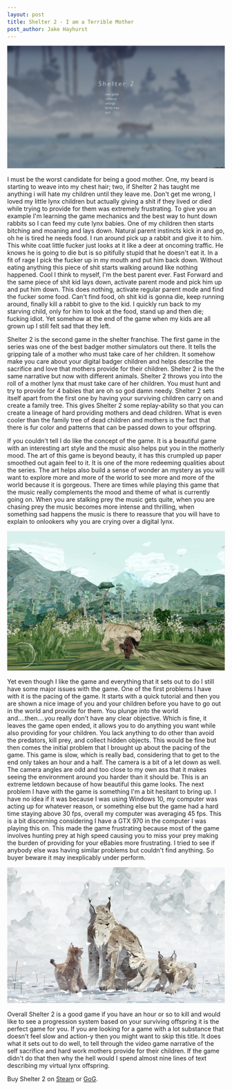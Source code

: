 ```yaml
---
layout: post
title: Shelter 2 - I am a Terrible Mother
post_author: Jake Hayhurst
---
```


![image](/public/images/Shelter2_Menu.jpg "Let the feels hit the floor")


I must be the worst candidate for being a good mother. One, my beard is starting to weave into my chest hair; two, if Shelter 2 has taught me anything i will hate my children until they leave me. Don't get me wrong, I loved my little lynx children but actually giving a shit if they lived or died while trying to provide for them was extremely frustrating. To give you an example I'm learning the game mechanics and the best way to hunt down rabbits so I can feed my cute lynx babies. One of my children then starts bitching and moaning and lays down. Natural parent instincts kick in and go, oh he is tired he needs food. I run around pick up a rabbit and give it to him. This white coat little fucker just looks at it like a deer at oncoming traffic. He knows he is going to die but is so pitifully stupid that he doesn't eat it. In a fit of rage I pick the fucker up in my mouth and put him back down. Without eating anything this piece of shit starts walking around like nothing happened. Cool I think to myself, I'm the best parent ever. Fast Forward and the same piece of shit kid lays down, activate parent mode and pick him up and put him down. This does nothing, activate regular parent mode and find the fucker some food. Can't find food, oh shit kid is gonna die, keep running around, finally kill a rabbit to give to the kid. I quickly run back to my starving child, only for him to look at the food, stand up and then die; fucking idiot. Yet somehow at the end of the game when my kids are all grown up I still felt sad that they left.


Shelter 2 is the second game in the shelter franchise. The first game in the series was one of the best badger mother simulators out there. It tells the gripping tale of a mother who must take care of her children. It somehow make you care about your digital badger children and helps describe the sacrifice and love that mothers provide for their children. Shelter 2 is the the same narrative but now with different animals. Shelter 2 throws you into the roll of a mother lynx that must take care of her children. You must hunt and try to provide for 4 babies that are oh so god damn needy. Shelter 2 sets itself apart from the first one by having your surviving children carry on and create a family tree. This gives Shelter 2 some replay-ability so that you can create a lineage of hard providing mothers and dead children. What is even cooler than the family tree of dead children and mothers is the fact that there is fur color and patterns that can be passed down to your offspring.


If you couldn't tell I do like the concept of the game. It is a beautiful game with an interesting art style and the music also helps put you in the motherly mood. The art of this game is beyond beauty, it has this crumpled up paper smoothed out again feel to it. It is one of the more redeeming qualities about the series. The art helps also build a sense of wonder an mystery as you will want to explore more and more of the world to see more and more of the world because it is gorgeous. There are times while playing this game that the music really complements the mood and theme of what is currently going on. When you are stalking prey the music gets quite, when you are chasing prey the music becomes more intense and thrilling, when something sad happens the music is there to reassure that you will have to explain to onlookers why you are crying over a digital lynx.


![image](/public/images/Shelter2_Pup.jpg "This is all you will be doing in this game")


Yet even though I like the game and everything that it sets out to do I still have some major issues with the game. One of the first problems I have with it is the pacing of the game. It starts with a quick tutorial and then you are shown a nice image of you and your children before you have to go out in the world and provide for them. You plunge into the world and....then....you really don't have any clear objective. Which is fine, it leaves the game open ended, it allows you to do anything you want while also providing for your children. You lack anything to do other than avoid the predators, kill prey, and collect hidden objects. This would be fine but then comes the initial problem that I brought up about the pacing of the game. This game is slow, which is really bad, considering that to get to the end only takes an hour and a half. The camera is a bit of a let down as well. The camera angles are odd and too close to my own ass that it makes seeing the environment around you harder than it should be. This is an extreme letdown because of how beautiful this game looks. The next problem I have with the game is something I'm a bit hesitant to bring up. I have no idea if it was because I was using Windows 10, my computer was acting up for whatever reason, or something else but the game had a hard time staying above 30 fps, overall my computer was averaging 45 fps. This is a bit discerning considering I have a GTX 970 in the computer I was playing this on. This made the game frustrating because most of the game involves hunting prey at high speed causing you to miss your prey making the burden of providing for your eBabies more frustrating. I tried to see if anybody else was having similar problems but couldn't find anything. So buyer beware it may inexplicably under perform.


![image](/public/images/Shelter2_Family.jpg "Knowing the first game this can only end badly")


Overall Shelter 2 is a good game if you have an hour or so to kill and would like to see a progression system based on your surviving offspring it is the perfect game for you. If you are looking for a game with a lot substance that doesn't feel slow and action-y then you might want to skip this title. It does what it sets out to do well, to tell through the video game narrative of the self sacrifice and hard work mothers provide for their children. If the game didn't do that then why the hell would I spend almost nine lines of text describing my virtual lynx offspring.


Buy Shelter 2 on [Steam](http://store.steampowered.com/app/275100/) or [GoG](https://www.gog.com/game/shelter_2).
